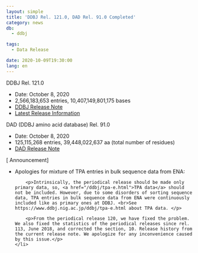 ```yaml
---
layout: simple
title: 'DDBJ Rel. 121.0, DAD Rel. 91.0 Completed'
category: news
db:
  - ddbj

tags:
  - Data Release

date: 2020-10-09T19:30:00
lang: en
---
```


<p><span class="bold">DDBJ Rel. 121.0</span></p>

<ul class="bottom_space">
    <li>Date: October 8, 2020</li>
    <li>2,566,183,653 entries, 10,407,149,801,175 bases</li>
    <li><a href="ftp://ftp.ddbj.nig.ac.jp/ddbj_database/release_note_archive/ddbj/ddbjrel.121.txt">DDBJ Release Note</a></li>
    <li><a href="/latest-releases-e.html">Latest Release Information</a></li>
</ul>

<p><span class="bold">DAD (DDBJ amino acid database) Rel. 91.0</span></p>

<ul>
    <li>Date: October 8, 2020</li>
    <li>125,115,268 entries, 39,448,022,637 aa (total number of residues)</li>
    <li><a href="ftp://ftp.ddbj.nig.ac.jp/ddbj_database/release_note_archive/dad/dadrel.91.txt">DAD Release Note</a></li>
</ul>

<p class="bold">[ Announcement]</p>

<ul>
    <li>Apologies for mixture of TPA entries in bulk sequence data from ENA:

        <p>Intrinsically, the periodical release should be made only primary data, so, <a href="/ddbj/tpa-e.html">TPA data</a> should not be included. However, due to some disorders of sorting sequence data, TPA entries in bulk sequence data from ENA were continuously included like as primary ones at DDBJ. <br>See https://www.ddbj.nig.ac.jp/ddbj/tpa-e.html about TPA data. </p>

        <p>From the periodical release 120, we have fixed the problem. We also fixed the statistics of the periodical releases since rel. 113, June 2018, and corrected the section, 10. Release history from the current release note. We apologize for any inconvenience caused by this issue.</p>
    </li>
</ul>
